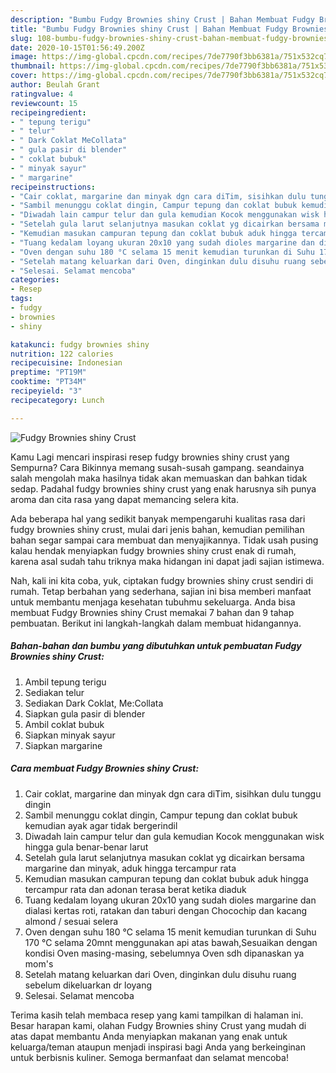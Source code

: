```yaml
---
description: "Bumbu Fudgy Brownies shiny Crust | Bahan Membuat Fudgy Brownies shiny Crust Yang Bisa Manjain Lidah"
title: "Bumbu Fudgy Brownies shiny Crust | Bahan Membuat Fudgy Brownies shiny Crust Yang Bisa Manjain Lidah"
slug: 108-bumbu-fudgy-brownies-shiny-crust-bahan-membuat-fudgy-brownies-shiny-crust-yang-bisa-manjain-lidah
date: 2020-10-15T01:56:49.200Z
image: https://img-global.cpcdn.com/recipes/7de7790f3bb6381a/751x532cq70/fudgy-brownies-shiny-crust-foto-resep-utama.jpg
thumbnail: https://img-global.cpcdn.com/recipes/7de7790f3bb6381a/751x532cq70/fudgy-brownies-shiny-crust-foto-resep-utama.jpg
cover: https://img-global.cpcdn.com/recipes/7de7790f3bb6381a/751x532cq70/fudgy-brownies-shiny-crust-foto-resep-utama.jpg
author: Beulah Grant
ratingvalue: 4
reviewcount: 15
recipeingredient:
- " tepung terigu"
- " telur"
- " Dark Coklat MeCollata"
- " gula pasir di blender"
- " coklat bubuk"
- " minyak sayur"
- " margarine"
recipeinstructions:
- "Cair coklat, margarine dan minyak dgn cara diTim, sisihkan dulu tunggu dingin"
- "Sambil menunggu coklat dingin, Campur tepung dan coklat bubuk kemudian ayak agar tidak bergerindil"
- "Diwadah lain campur telur dan gula kemudian Kocok menggunakan wisk hingga gula benar-benar larut"
- "Setelah gula larut selanjutnya masukan coklat yg dicairkan bersama margarine dan minyak, aduk hingga tercampur rata"
- "Kemudian masukan campuran tepung dan coklat bubuk aduk hingga tercampur rata dan adonan terasa berat ketika diaduk"
- "Tuang kedalam loyang ukuran 20x10 yang sudah dioles margarine dan dialasi kertas roti, ratakan dan taburi dengan Chocochip dan kacang almond / sesuai selera"
- "Oven dengan suhu 180 °C selama 15 menit kemudian turunkan di Suhu 170 °C selama 20mnt menggunakan api atas bawah,Sesuaikan dengan kondisi Oven masing-masing, sebelumnya Oven sdh dipanaskan ya mom&#39;s"
- "Setelah matang keluarkan dari Oven, dinginkan dulu disuhu ruang sebelum dikeluarkan dr loyang"
- "Selesai. Selamat mencoba"
categories:
- Resep
tags:
- fudgy
- brownies
- shiny

katakunci: fudgy brownies shiny 
nutrition: 122 calories
recipecuisine: Indonesian
preptime: "PT19M"
cooktime: "PT34M"
recipeyield: "3"
recipecategory: Lunch

---
```



![Fudgy Brownies shiny Crust](https://img-global.cpcdn.com/recipes/7de7790f3bb6381a/751x532cq70/fudgy-brownies-shiny-crust-foto-resep-utama.jpg)

Kamu Lagi mencari inspirasi resep fudgy brownies shiny crust yang Sempurna? Cara Bikinnya memang susah-susah gampang. seandainya salah mengolah maka hasilnya tidak akan memuaskan dan bahkan tidak sedap. Padahal fudgy brownies shiny crust yang enak harusnya sih punya aroma dan cita rasa yang dapat memancing selera kita.



Ada beberapa hal yang sedikit banyak mempengaruhi kualitas rasa dari fudgy brownies shiny crust, mulai dari jenis bahan, kemudian pemilihan bahan segar sampai cara membuat dan menyajikannya. Tidak usah pusing kalau hendak menyiapkan fudgy brownies shiny crust enak di rumah, karena asal sudah tahu triknya maka hidangan ini dapat jadi sajian istimewa.


Nah, kali ini kita coba, yuk, ciptakan fudgy brownies shiny crust sendiri di rumah. Tetap berbahan yang sederhana, sajian ini bisa memberi manfaat untuk membantu menjaga kesehatan tubuhmu sekeluarga. Anda bisa membuat Fudgy Brownies shiny Crust memakai 7 bahan dan 9 tahap pembuatan. Berikut ini langkah-langkah dalam membuat hidangannya.

<!--inarticleads1-->

##### Bahan-bahan dan bumbu yang dibutuhkan untuk pembuatan Fudgy Brownies shiny Crust:

1. Ambil  tepung terigu
1. Sediakan  telur
1. Sediakan  Dark Coklat, Me:Collata
1. Siapkan  gula pasir di blender
1. Ambil  coklat bubuk
1. Siapkan  minyak sayur
1. Siapkan  margarine




<!--inarticleads2-->

##### Cara membuat Fudgy Brownies shiny Crust:

1. Cair coklat, margarine dan minyak dgn cara diTim, sisihkan dulu tunggu dingin
1. Sambil menunggu coklat dingin, Campur tepung dan coklat bubuk kemudian ayak agar tidak bergerindil
1. Diwadah lain campur telur dan gula kemudian Kocok menggunakan wisk hingga gula benar-benar larut
1. Setelah gula larut selanjutnya masukan coklat yg dicairkan bersama margarine dan minyak, aduk hingga tercampur rata
1. Kemudian masukan campuran tepung dan coklat bubuk aduk hingga tercampur rata dan adonan terasa berat ketika diaduk
1. Tuang kedalam loyang ukuran 20x10 yang sudah dioles margarine dan dialasi kertas roti, ratakan dan taburi dengan Chocochip dan kacang almond / sesuai selera
1. Oven dengan suhu 180 °C selama 15 menit kemudian turunkan di Suhu 170 °C selama 20mnt menggunakan api atas bawah,Sesuaikan dengan kondisi Oven masing-masing, sebelumnya Oven sdh dipanaskan ya mom&#39;s
1. Setelah matang keluarkan dari Oven, dinginkan dulu disuhu ruang sebelum dikeluarkan dr loyang
1. Selesai. Selamat mencoba




Terima kasih telah membaca resep yang kami tampilkan di halaman ini. Besar harapan kami, olahan Fudgy Brownies shiny Crust yang mudah di atas dapat membantu Anda menyiapkan makanan yang enak untuk keluarga/teman ataupun menjadi inspirasi bagi Anda yang berkeinginan untuk berbisnis kuliner. Semoga bermanfaat dan selamat mencoba!
